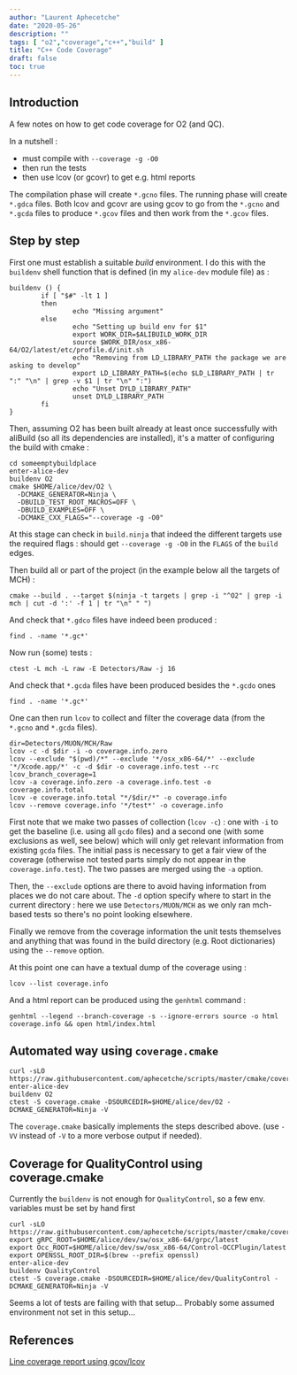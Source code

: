 ```yaml
---
author: "Laurent Aphecetche"
date: "2020-05-26"
description: ""
tags: [ "o2","coverage","c++","build" ]
title: "C++ Code Coverage"
draft: false
toc: true
---
```


## Introduction

A few notes on how to get code coverage for O2 (and QC).

In a nutshell : 

-   must compile with `--coverage -g -O0` 
-   then run the tests
-   then use lcov (or gcovr) to get e.g. html reports

The compilation phase will create `*.gcno` files.
The running phase will create `*.gdca` files.
Both lcov and gcovr are using gcov to go from the `*.gcno` and `*.gcda` files to produce `*.gcov` files and then work from the `*.gcov` files.

## Step by step

First one must establish a suitable *build* environment. I do this with the `buildenv` shell function that is defined (in my `alice-dev` module file) as : 

    buildenv () {
            if [ "$#" -lt 1 ]
            then
                    echo "Missing argument"
            else
                    echo "Setting up build env for $1"
                    export WORK_DIR=$ALIBUILD_WORK_DIR
                    source $WORK_DIR/osx_x86-64/O2/latest/etc/profile.d/init.sh
                    echo "Removing from LD_LIBRARY_PATH the package we are asking to develop"
                    export LD_LIBRARY_PATH=$(echo $LD_LIBRARY_PATH | tr ":" "\n" | grep -v $1 | tr "\n" ":")
                    echo "Unset DYLD_LIBRARY_PATH"
                    unset DYLD_LIBRARY_PATH
            fi
    }

Then, assuming O2 has been built already at least once successfully with aliBuild (so all its dependencies are installed), it's a matter of configuring the build with cmake : 

    cd someemptybuildplace
    enter-alice-dev
    buildenv O2
    cmake $HOME/alice/dev/O2 \
      -DCMAKE_GENERATOR=Ninja \
      -DBUILD_TEST_ROOT_MACROS=OFF \
      -DBUILD_EXAMPLES=OFF \
      -DCMAKE_CXX_FLAGS="--coverage -g -O0"

At this stage can check in `build.ninja` that indeed the different targets use the required flags : should get `--coverage -g -O0` in the `FLAGS` of the `build` edges.

Then build all or part of the project (in the example below all the targets of MCH) :

    cmake --build . --target $(ninja -t targets | grep -i "^O2" | grep -i mch | cut -d ':' -f 1 | tr "\n" " ")

And check that `*.gdco` files have indeed been produced : 

    find . -name '*.gc*'

Now run (some) tests :

    ctest -L mch -L raw -E Detectors/Raw -j 16

And check that `*.gcda` files have been produced besides the `*.gcdo` ones

    find . -name '*.gc*'

One can then run `lcov` to collect and filter the coverage data (from the `*.gcno` and `*.gcda` files).

    dir=Detectors/MUON/MCH/Raw
    lcov -c -d $dir -i -o coverage.info.zero
    lcov --exclude "$(pwd)/*" --exclude '*/osx_x86-64/*' --exclude '*/Xcode.app/*' -c -d $dir -o coverage.info.test --rc lcov_branch_coverage=1
    lcov -a coverage.info.zero -a coverage.info.test -o coverage.info.total
    lcov -e coverage.info.total "*/$dir/*" -o coverage.info
    lcov --remove coverage.info '*/test*' -o coverage.info

First note that we make two passes of collection (`lcov -c`) : one with `-i` to get the baseline (i.e. using all `gcdo` files) and a second one (with some exclusions as well, see below) which will only get relevant information from existing `gcda` files. The initial pass is necessary to get a fair view of the coverage (otherwise not tested parts simply do not appear in the `coverage.info.test`). The two passes are merged using the `-a` option.

Then, the `--exclude` options are there to avoid having information from places we do not care about. The `-d` option specify where to start in the current directory : here we use `Detectors/MUON/MCH` as we only ran mch-based tests so there's no point looking elsewhere.

Finally we remove from the coverage information the unit tests themselves and anything that was found in the build directory (e.g. Root dictionaries) using the `--remove` option.

At this point one can have a textual dump of the coverage using : 

    lcov --list coverage.info

And a html report can be produced using the `genhtml` command : 

    genhtml --legend --branch-coverage -s --ignore-errors source -o html coverage.info && open html/index.html 

## Automated way using `coverage.cmake`

    curl -sLO https://raw.githubusercontent.com/aphecetche/scripts/master/cmake/coverage.cmake
    enter-alice-dev
    buildenv O2
    ctest -S coverage.cmake -DSOURCEDIR=$HOME/alice/dev/O2 -DCMAKE_GENERATOR=Ninja -V

The `coverage.cmake` basically implements the steps described above. (use `-VV`
instead of `-V` to a more verbose output if needed).

## Coverage for QualityControl using coverage.cmake

Currently the `buildenv` is not enough for `QualityControl`, so a few env. variables must be set by hand first

    curl -sLO https://raw.githubusercontent.com/aphecetche/scripts/master/cmake/coverage.cmake
    export gRPC_ROOT=$HOME/alice/dev/sw/osx_x86-64/grpc/latest
    export Occ_ROOT=$HOME/alice/dev/sw/osx_x86-64/Control-OCCPlugin/latest
    export OPENSSL_ROOT_DIR=$(brew --prefix openssl)
    enter-alice-dev
    buildenv QualityControl
    ctest -S coverage.cmake -DSOURCEDIR=$HOME/alice/dev/QualityControl -DCMAKE_GENERATOR=Ninja -V

Seems a lot of tests are failing with that setup... Probably some assumed environment not set in this setup...

## References

[Line coverage report using gcov/lcov](https://swarminglogic.com/jotting/2014_05_lcov)
